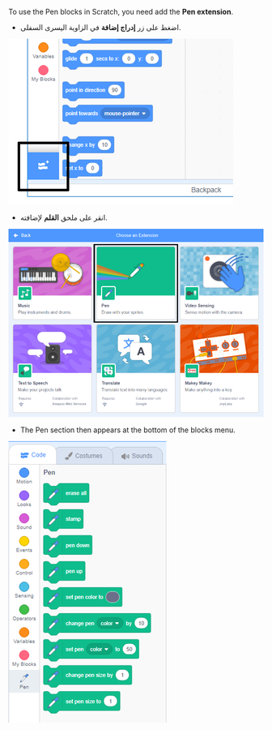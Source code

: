 To use the Pen blocks in Scratch, you need add the **Pen extension**.

+ اضغط على زر **إدراج إضافة** في الزاوية اليسرى السفلى.

![add extension button highlighted](images/add-extension-annotated.png)

+ انقر على ملحق **القلم** لإضافته.

![pen extension highlighted](images/click-pen-annotated.png)

+ The Pen section then appears at the bottom of the blocks menu.

![pen extension blocks](images/pen-extension-blocks.png)